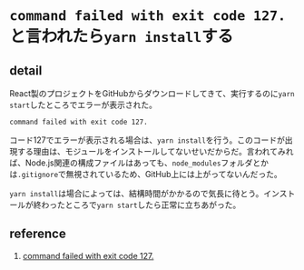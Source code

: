 # `command failed with exit code 127.`と言われたら`yarn install`する

## detail

React製のプロジェクトをGitHubからダウンロードしてきて、実行するのに`yarn start`したところでエラーが表示された。

```console
command failed with exit code 127.
```

コード127でエラーが表示される場合は、`yarn install`を行う。このコードが出現する理由は、モジュールをインストールしてないせいだからだ。言われてみれば、Node.js関連の構成ファイルはあっても、`node_modules`フォルダとかは`.gitignore`で無視されているため、GitHub上には上がってないんだった。

`yarn install`は場合によっては、結構時間がかかるので気長に待とう。インストールが終わったところで`yarn start`したら正常に立ちあがった。

## reference

1. [command failed with exit code 127.](https://github.com/reactstrap/reactstrap/issues/711)
